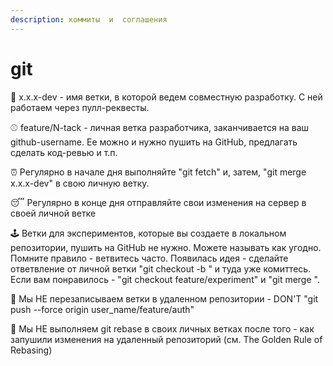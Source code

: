 ```yaml
---
description: коммиты  и  соглашения
---
```


# git

🔑 x.x.x-dev - имя ветки, в которой ведем совместную разработку. С ней работаем через пулл-реквесты.&#x20;

⚾️ feature/N-tack - личная ветка разработчика, заканчивается на ваш github-username. Ее можно и нужно пушить на GitHub, предлагать сделать код-ревью и т.п.&#x20;

⏰ Регулярно в начале дня выполняйте "git fetch" и, затем, "git merge x.x.x-dev" в свою личную ветку.

&#x20;😴 Регулярно в конце дня отправляйте свои изменения на сервер в своей личной ветке&#x20;

🕹 Ветки для экспериментов, которые вы создаете в локальном репозитории, пушить на GitHub не нужно. Можете называть как угодно. Помните правило - ветвитесь часто. Появилась идея - сделайте ответвление от личной ветки "git checkout -b " и туда уже комиттесь. Если вам понравилось - "git checkout feature/experiment" и "git merge ".&#x20;

🚫 Мы НЕ перезаписываем ветки в удаленном репозитории - DON'T "git push --force origin user\_name/feature/auth"&#x20;

🚫 Мы НЕ выполняем git rebase в своих личных ветках после того - как запушили изменения на удаленный репозиторий (см. The Golden Rule of Rebasing)
